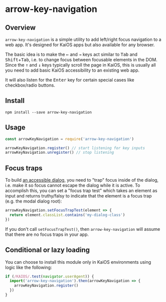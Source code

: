arrow-key-navigation
=====

## Overview

`arrow-key-navigation` is a simple utility to add left/right focus navigation to a web app. It's
designed for KaiOS apps but also available for any browser.

The basic idea is to make the <kbd>←</kbd> and <kbd>→</kbd> keys act similar to 
<kbd>Tab</kbd> and <kbd>Shift</kbd>+<kbd>Tab</kbd>, i.e. to change focus between focusable elements in the DOM.
Since the <kbd>↑</kbd> and <kbd>↓</kbd> keys typically scroll the page in KaiOS, this is usually all you need
to add basic KaiOS accessibility to an existing web app.

It will also listen for the <kbd>Enter</kbd> key for certain special cases like checkbox/radio buttons.

## Install

    npm install --save arrow-key-navigation

## Usage

```js
const arrowKeyNavigation = require('arrow-key-navigation')

arrowKeyNavigation.register() // start listening for key inputs
arrowKeyNavigation.unregister() // stop listening
```

## Focus traps

To build [an accessible dialog](https://www.w3.org/TR/wai-aria-practices-1.1/#dialog_modal), you need to
"trap" focus inside of the dialog, i.e. make it so focus cannot escape the dialog while it is active. To
accomplish this, you can set a "focus trap test" which takes an element as input and returns truthy/falsy
to indicate that the element is a focus trap (e.g. the modal dialog root):

```js
arrowKeyNavigation.setFocusTrapTest(element => {
  return element.classList.contains('my-dialog-class')
})
```

If you don't call `setFocusTrapTest()`, then `arrow-key-navigation` will assume that there are no focus traps
in your app.

## Conditional or lazy loading

You can choose to install this module only in KaiOS environments using logic like the following:

```js
if (/KAIOS/.test(navigator.userAgent)) {
  import('arrow-key-navigation').then(arrowKeyNavigation => {
    arrowKeyNavigation.register()
  })
}
```
